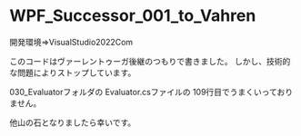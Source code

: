 # WPF_Successor_001_to_Vahren

開発環境⇒VisualStudio2022Com

このコードはヴァーレントゥーガ後継のつもりで書きました。
しかし、技術的な問題によりストップしています。

030_Evaluatorフォルダの
Evaluator.csファイルの
109行目でうまくいっておりません。

他山の石となりましたら幸いです。
